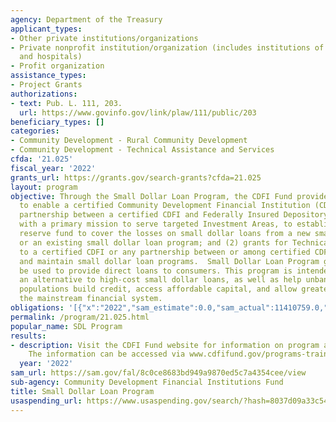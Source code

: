 ```yaml
---
agency: Department of the Treasury
applicant_types:
- Other private institutions/organizations
- Private nonprofit institution/organization (includes institutions of higher education
  and hospitals)
- Profit organization
assistance_types:
- Project Grants
authorizations:
- text: Pub. L. 111, 203.
  url: https://www.govinfo.gov/link/plaw/111/public/203
beneficiary_types: []
categories:
- Community Development - Rural Community Development
- Community Development - Technical Assistance and Services
cfda: '21.025'
fiscal_year: '2022'
grants_url: https://grants.gov/search-grants?cfda=21.025
layout: program
objective: Through the Small Dollar Loan Program, the CDFI Fund provides (1) grants
  to enable a certified Community Development Financial Institution (CDFI) or any
  partnership between a certified CDFI and Federally Insured Depository Institution,
  with a primary mission to serve targeted Investment Areas, to establish a loan-loss
  reserve fund to cover the losses on small dollar loans from a new small dollar program
  or an existing small dollar loan program; and (2) grants for Technical Assistance
  to a certified CDFI or any partnership between or among certified CDFIs to establish
  and maintain small dollar loan programs.  Small Dollar Loan Program grants cannot
  be used to provide direct loans to consumers. This program is intended to provide
  an alternative to high-cost small dollar loans, as well as help unbanked and underbanked
  populations build credit, access affordable capital, and allow greater access into
  the mainstream financial system.
obligations: '[{"x":"2022","sam_estimate":0.0,"sam_actual":11410759.0,"usa_spending_actual":11163259.0},{"x":"2023","sam_estimate":0.0,"sam_actual":0.0,"usa_spending_actual":-271988.0},{"x":"2024","sam_estimate":18000000.0,"sam_actual":0.0,"usa_spending_actual":17475950.0}]'
permalink: /program/21.025.html
popular_name: SDL Program
results:
- description: Visit the CDFI Fund website for information on program accomplishments.
    The information can be accessed via www.cdfifund.gov/programs-training/Programs/sdlp
  year: '2022'
sam_url: https://sam.gov/fal/8c0ce8683bd949a9870ed5c7a4354cee/view
sub-agency: Community Development Financial Institutions Fund
title: Small Dollar Loan Program
usaspending_url: https://www.usaspending.gov/search/?hash=8037d09a33c548f4940668722b302474
---
```

